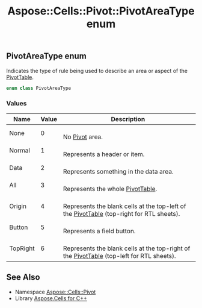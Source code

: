﻿---
title: Aspose::Cells::Pivot::PivotAreaType enum
linktitle: PivotAreaType
second_title: Aspose.Cells for C++ API Reference
description: 'Aspose::Cells::Pivot::PivotAreaType enum. Indicates the type of rule being used to describe an area or aspect of the PivotTable in C++.'
type: docs
weight: 2900
url: /cpp/aspose.cells.pivot/pivotareatype/
---
## PivotAreaType enum


Indicates the type of rule being used to describe an area or aspect of the [PivotTable](../pivottable/).

```cpp
enum class PivotAreaType
```

### Values

| Name | Value | Description |
| --- | --- | --- |
| None | 0 | <br>No [Pivot](../) area. |
| Normal | 1 | <br>Represents a header or item. |
| Data | 2 | <br>Represents something in the data area. |
| All | 3 | <br>Represents the whole [PivotTable](../pivottable/). |
| Origin | 4 | <br>Represents the blank cells at the top-left of the [PivotTable](../pivottable/) (top-right for RTL sheets). |
| Button | 5 | <br>Represents a field button. |
| TopRight | 6 | <br>Represents the blank cells at the top-right of the [PivotTable](../pivottable/) (top-left for RTL sheets). |

## See Also

* Namespace [Aspose::Cells::Pivot](../)
* Library [Aspose.Cells for C++](../../)
